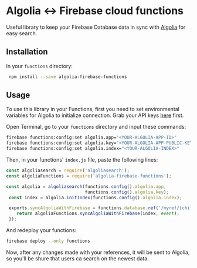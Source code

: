 # Algolia <-> Firebase cloud functions

Useful library to keep your Firebase Database data in sync with [Algolia](https://algolia.com) for easy search.

## Installation

In your `functions` directory:

``` bash
 npm install --save algolia-firebase-functions 
```

## Usage

To use this library in your Functions, first you need to set environmental variables for Algolia to initialize connection. Grab your API keys [here](https://algolia.com/dashboard) first.

Open Terminal, go to your `functions` directory and input these commands:

``` bash
firebase functions:config:set algolia.app="<YOUR-ALGOLIA-APP-ID>"
firebase functions:config:set algolia.key="<YOUR-ALGOLIA-APP-PUBLIC-KEY>"
firebase functions:config:set algolia.index="<YOUR-ALGOLIA-INDEX>"
```
Then, in your functions' `index.js` file, paste the following lines:

``` js
const algoliasearch = require('algoliasearch');
const algoliaFunctions = require('algolia-firebase-functions');

const algolia = algoliasearch(functions.config().algolia.app,
                              functions.config().algolia.key);
 const index = algolia.initIndex(functions.config().algolia.index);

 exports.syncAlgoliaWithFirebase = functions.database.ref('/myref/{childRef}').onWrite((event) => {
    return algoliaFunctions.syncAlgoliaWithFirebase(index, event);
 });
```

And redeploy your functions:

```bash
firebase deploy --only functions
```

Now, after any changes made with your references, it will be sent to Algolia, so you'll be shure that users ca search on the newest data.
